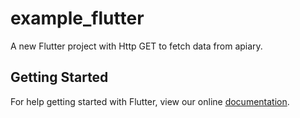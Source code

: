 # example_flutter

A new Flutter project with Http GET to fetch data from apiary.


## Getting Started

For help getting started with Flutter, view our online
[documentation](https://flutter.io/).

